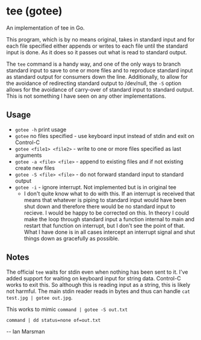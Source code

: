 # tee (gotee)
An implementation of tee in Go.

This program, which is by no means original, takes in standard input and for
each file specified either appends or writes to each file until the standard
input is done. As it does so it passes out what is read to standard output.

The `tee` command is a handy way, and one of the only ways to branch standard
input to save to one or more files and to reproduce standard input as standard
output for consumers down the line.  Additionally, to allow for the avoidance of
redirecting standard output to /dev/null, the `-S` option allows for the
avoidance of carry-over of standard input to standard output. This is not
something I have seen on any other implementations.

## Usage

* `gotee -h` print usage
* `gotee` no files specified - use keyboard input instead of stdin and exit on
  Control-C
* `gotee <file1> <file2>` - write to one or more files specified as last arguments
* `gotee -a <file> <file>` - append to existing files and if not existing create
  new files
* `gotee -S <file> <file>` - do not forward standard input to standard output
* `gotee -i` - ignore interrupt. Not implemented but is in original tee
  * I don't quite know what to do with this. If an interrupt is received that
    means that whatever is piping to standard input would have been shut down
    and therefore there would be no standard input to recieve. I would be happy
    to be corrected on this. In theory I could make the loop through standard
    input a function internal to main and restart that function on interrupt,
    but I don't see the point of that. What I have done is in all cases
    intercept an interrupt signal and shut things down as gracefully as
    possible.

## Notes

The official `tee` waits for stdin even when nothing has been sent to it. I've
added support for waiting on keyboard input for string data. Control-C works to
exit this. So although this is reading input as a string, this is likely not
harmful. The main stdin reader reads in bytes and thus can handle `cat test.jpg
| gotee out.jpg`.

This works to mimic `command | gotee -S out.txt`

`command | dd status=none of=out.txt`

-- Ian Marsman
